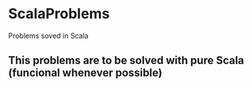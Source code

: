 # ScalaProblems
Problems soved in Scala

## This problems are to be solved with pure Scala (funcional whenever possible)
